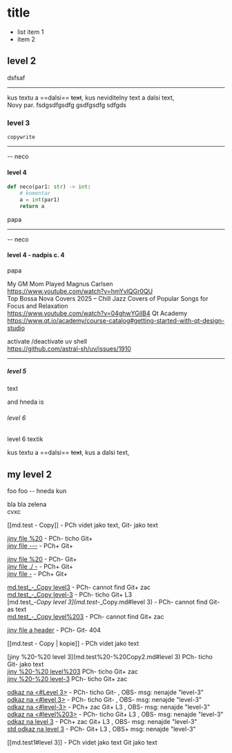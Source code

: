 # title

- list item 1
- item 2

##  level 2
dsfsaf

------ 
kus textu a ==dalsi== ~~text~~, kus neviditelny text a dalsi text,  
Novy par. fsdgsdfgsdfg
gsdfgsdfg
sdfgds  

### level 3

```
copywrite
```
___

-- neco

#### level 4

``` python
def neco(par1: str) -> int:
    # komentar
    a = int(par1)
    return a
```

papa

----
-- neco

#### level 4 - nadpis c. 4

papa
 
 
<span class="mvoRowG">My GM Mom Played Magnus Carlsen</span>  
https://www.youtube.com/watch?v=hmYvlQGr0QU  
<span class="mvoRowG">Top Bossa Nova Covers 2025 – Chill Jazz Covers of Popular Songs for Focus and Relaxation</span>  
https://www.youtube.com/watch?v=04ghwYGiIB4
<span class="mvoRowG">Qt Academy</span>
https://www.qt.io/academy/course-catalog#getting-started-with-qt-design-studio  
  
<span class="mvoRowG">activate /deactivate uv shell</span>    
https://github.com/astral-sh/uv/issues/1910


----

##### level 5
text

and <span class="mvoRowB">hneda </span> is

###### level 6
<span class="mvoRowB">level 6 </span>
textik

kus textu a ==dalsi== ~~text~~, kus  a dalsi text,  

## my level 2
foo foo <span class="mvoRowB">-- hneda </span> kun
 
bla bla<span class="mvoRowG"> zelena </span>  
cvxc

[[md.test - Copy]]  - PCh videt jako text, Git- jako text  

[jiny file %20](./md.test%20-%20Copy2.md)  - PCh- ticho Git+  
[jiny file ---](./md.test_-_Copy.md)  - PCh+ Git+  

[jiny file %20](./md.test%20-%20Copy2.md)  - PCh-  Git+  
[jiny file ./ _-_](./md.test_-_Copy.md)  - PCh+  Git+  
[jiny file _-_](md.test_-_Copy.md)  - PCh+  Git+  

[md.test_-_Copy level3](md.test_-_Copy.md#level3)  - PCh- cannot find  Git+ zac  
[md.test_-_Copy level-3](./md.test_-_Copy.md#level-3)  - PCh- ticho  Git+ L3  
[md.test_-_Copy level 3](md.test_-_Copy.md#level 3)  - PCh- cannot find  Git- as text  
[md.test_-_Copy level%203](md.test_-_Copy.md#level%203)  - PCh- cannot find  Git+ zac

[jiny file a header](./md.test%20-%20Copy.md) - PCh-  Git- 404  

[[md.test - Copy | kopie]]  - PCh videt jako text

[jiny %20-%20 level 3](md.test%20-%20Copy2.md#level 3)  PCh- ticho  Git- jako text  
[jiny %20-%20 level%203](md.test%20-%20Copy2.md#level%203)  PCh- ticho  Git+ zac  
[jiny %20-%20 level-3](md.test%20-%20Copy2.md#level-3)  PCh- ticho  Git+ zac  

[odkaz na <#Level 3>](<#Level 3>)  - PCh- ticho  Git-  , OBS- msg: nenajde "level-3"  
[odkaz na <#level 3>](<#level 3>)  - PCh- ticho  Git-  , OBS- msg: nenajde "level-3"  
[odkaz na <#level-3>](<#level-3>)  - PCh+ zac  Git+ L3  , OBS- msg: nenajde "level-3"  
[odkaz na <#level%203>](<#level%203>)  - PCh- ticho  Git+ L3  , OBS- msg: nenajde "level-3"  
[odkaz na level 3](#level-3)  - PCh+ zac Git+ L3  , OBS- msg: nenajde "level-3"  
[std odkaz na level 3](md.test1.md#level-3)  - PCh-  Git+ L3 , OBS+ msg: nenajde "level-3"  

[[md.test1#level 3]]    - PCh videt jako text  Git jako text  

